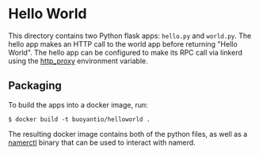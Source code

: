 # Hello World #

This directory contains two Python flask apps: `hello.py` and `world.py`. The
hello app makes an HTTP call to the world app before returning "Hello World".
The hello app can be configured to make its RPC call via linkerd using the
[http_proxy]( https://linkerd.io/features/http-proxy/) environment variable.

## Packaging ##

To build the apps into a docker image, run:

```
$ docker build -t buoyantio/helloworld .
```

The resulting docker image contains both of the python files, as well as a
[namerctl](https://github.com/BuoyantIO/namerctl) binary that can be used to
interact with namerd.
